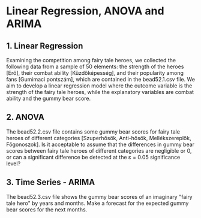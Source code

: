 # Linear Regression, ANOVA and ARIMA

## 1. Linear Regression
Examining the competition among fairy tale heroes, we collected the following data from a sample of 50 elements: the strength of the heroes [Erő], their combat ability [Küzdőképesség], and their popularity among fans [Gumimaci pontszám], which are contained in the bead52.1.csv file.
We aim to develop a linear regression model where the outcome variable is the strength of the fairy tale heroes, while the explanatory variables are combat ability and the gummy bear score.

## 2. ANOVA
The bead52.2.csv file contains some gummy bear scores for fairy tale heroes of different categories [Szuperhősök, Anti-hősök, Mellékszereplők, Főgonoszok]. Is it acceptable to assume that the differences in gummy bear scores between fairy tale heroes of different categories are negligible or 0, or can a significant difference be detected at the ε = 0.05 significance level?

## 3. Time Series - ARIMA
The bead52.3.csv file shows the gummy bear scores of an imaginary "fairy tale hero" by years and months.
Make a forecast for the expected gummy bear scores for the next months.
